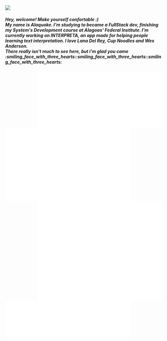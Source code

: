 <div>
<img align='left'  src='https://user-images.githubusercontent.com/88796071/225752409-1d2e13c8-3119-4e57-b8b9-73efe5b09928.gif'/>
</div>
<div>
  </br>
<div align='left'><h5>Hey, welcome! Make yourself confortable :)<br/> My name is Alaquoke. I'm studying to became a FullStack dev, finishing my System's Development course at Alagoas' Federal Institute. I'm currently working on INTERPRETA, an app made for helping people learning text interpretation. I love Lana Del Rey, Cup Noodles and Wes Anderson.<br/>There really isn't much to see here, but i'm glad you came :smiling_face_with_three_hearts::smiling_face_with_three_hearts::smiling_face_with_three_hearts: </h5>
<img align='right' width="400" src='https://github.com/quokequack/quokequack/blob/e7ca6041d997deca3d16d061933c44116fa1397d/metrics.plugin.achievements.compact.svg'/>
</div>
<div>
  <img align='left' width="400" src='https://github.com/quokequack/quokequack/blob/9f7ff7a1a6d1b5ae04a527e2e9710ebbbf28ab20/metrics.plugin.fortune.svg'/>
</div>
<div>
<img align='left' width="400" src='https://github.com/quokequack/quokequack/blob/57992269cec5178b402899204076ad4762e2653b/metrics.plugin.isocalendar.svg'/>
<img align='right'  width="400" src='https://github.com/quokequack/quokequack/blob/74fa2f980e4ada98b87618c18f98394140ff4cb3/medias.svg'/>
</div>
<div>
<img align='left' width="400" src='https://github.com/quokequack/quokequack/blob/74fa2f980e4ada98b87618c18f98394140ff4cb3/languages.svg'/>
</div>



